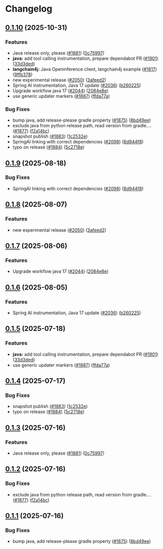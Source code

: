 # Changelog

## [0.1.10](https://github.com/kausmeows/openinference/compare/java-openinference-semantic-conventions-v0.1.9...java-openinference-semantic-conventions-v0.1.10) (2025-10-31)


### Features

* Java release only, please ([#1881](https://github.com/kausmeows/openinference/issues/1881)) ([0c75997](https://github.com/kausmeows/openinference/commit/0c759977688c05a813a5121255f9da063aa9b4b0))
* **java:** add tool calling instrumentation, prepare dependabot PR ([#1901](https://github.com/kausmeows/openinference/issues/1901)) ([33d3ded](https://github.com/kausmeows/openinference/commit/33d3ded20fbd3097b4ee567c77d540526c480555))
* **langchain4j:** Java Openinference client, langchain4j example ([#1817](https://github.com/kausmeows/openinference/issues/1817)) ([9ffb378](https://github.com/kausmeows/openinference/commit/9ffb378c70396cb991136ebbeb8368eee493725d))
* new experimental release ([#2050](https://github.com/kausmeows/openinference/issues/2050)) ([3afeed2](https://github.com/kausmeows/openinference/commit/3afeed2d72d52a0d96217c9c1c6e1f7d3e983c73))
* Spring AI instrumentation, Java 17 update ([#2036](https://github.com/kausmeows/openinference/issues/2036)) ([b260225](https://github.com/kausmeows/openinference/commit/b2602255b7954296a70fa02b2c98d67c514d9b9f))
* Upgrade workflow java 17 ([#2044](https://github.com/kausmeows/openinference/issues/2044)) ([2084e8e](https://github.com/kausmeows/openinference/commit/2084e8e48761fbb9e575bf4fbfc0f75ba3998d2e))
* use generic updater markers ([#1887](https://github.com/kausmeows/openinference/issues/1887)) ([ffda77a](https://github.com/kausmeows/openinference/commit/ffda77a10970d8616cbf57a5565aeb5fc9aede9a))


### Bug Fixes

* bump java, add release-please gradle property ([#1875](https://github.com/kausmeows/openinference/issues/1875)) ([8bd49ee](https://github.com/kausmeows/openinference/commit/8bd49ee132c59974c1742fac309c5a91601dc45a))
* exclude java from python release path, read version from gradle.… ([#1877](https://github.com/kausmeows/openinference/issues/1877)) ([f2a14bc](https://github.com/kausmeows/openinference/commit/f2a14bc212491a01417eb08975be6ee0f9f99355))
* snapshot publish ([#1883](https://github.com/kausmeows/openinference/issues/1883)) ([1c2532e](https://github.com/kausmeows/openinference/commit/1c2532ecc2abb82c8bbdd87091a565dafd705756))
* SpringAI linking with correct dependencies ([#2098](https://github.com/kausmeows/openinference/issues/2098)) ([8d944f8](https://github.com/kausmeows/openinference/commit/8d944f8ab3b4b54ec449a256465128a7083d8e9e))
* typo on release ([#1884](https://github.com/kausmeows/openinference/issues/1884)) ([5c2718e](https://github.com/kausmeows/openinference/commit/5c2718e4dabff57be14f897ad8da23b03d208eab))

## [0.1.9](https://github.com/Arize-ai/openinference/compare/java-openinference-semantic-conventions-v0.1.8...java-openinference-semantic-conventions-v0.1.9) (2025-08-18)


### Bug Fixes

* SpringAI linking with correct dependencies ([#2098](https://github.com/Arize-ai/openinference/issues/2098)) ([8d944f8](https://github.com/Arize-ai/openinference/commit/8d944f8ab3b4b54ec449a256465128a7083d8e9e))

## [0.1.8](https://github.com/Arize-ai/openinference/compare/java-openinference-semantic-conventions-v0.1.7...java-openinference-semantic-conventions-v0.1.8) (2025-08-07)


### Features

* new experimental release ([#2050](https://github.com/Arize-ai/openinference/issues/2050)) ([3afeed2](https://github.com/Arize-ai/openinference/commit/3afeed2d72d52a0d96217c9c1c6e1f7d3e983c73))

## [0.1.7](https://github.com/Arize-ai/openinference/compare/java-openinference-semantic-conventions-v0.1.6...java-openinference-semantic-conventions-v0.1.7) (2025-08-06)


### Features

* Upgrade workflow java 17 ([#2044](https://github.com/Arize-ai/openinference/issues/2044)) ([2084e8e](https://github.com/Arize-ai/openinference/commit/2084e8e48761fbb9e575bf4fbfc0f75ba3998d2e))

## [0.1.6](https://github.com/Arize-ai/openinference/compare/java-openinference-semantic-conventions-v0.1.5...java-openinference-semantic-conventions-v0.1.6) (2025-08-05)


### Features

* Spring AI instrumentation, Java 17 update ([#2036](https://github.com/Arize-ai/openinference/issues/2036)) ([b260225](https://github.com/Arize-ai/openinference/commit/b2602255b7954296a70fa02b2c98d67c514d9b9f))

## [0.1.5](https://github.com/Arize-ai/openinference/compare/java-openinference-semantic-conventions-v0.1.4...java-openinference-semantic-conventions-v0.1.5) (2025-07-18)


### Features

* **java:** add tool calling instrumentation, prepare dependabot PR ([#1901](https://github.com/Arize-ai/openinference/issues/1901)) ([33d3ded](https://github.com/Arize-ai/openinference/commit/33d3ded20fbd3097b4ee567c77d540526c480555))
* use generic updater markers ([#1887](https://github.com/Arize-ai/openinference/issues/1887)) ([ffda77a](https://github.com/Arize-ai/openinference/commit/ffda77a10970d8616cbf57a5565aeb5fc9aede9a))

## [0.1.4](https://github.com/Arize-ai/openinference/compare/java-openinference-semantic-conventions-v0.1.3...java-openinference-semantic-conventions-v0.1.4) (2025-07-17)


### Bug Fixes

* snapshot publish ([#1883](https://github.com/Arize-ai/openinference/issues/1883)) ([1c2532e](https://github.com/Arize-ai/openinference/commit/1c2532ecc2abb82c8bbdd87091a565dafd705756))
* typo on release ([#1884](https://github.com/Arize-ai/openinference/issues/1884)) ([5c2718e](https://github.com/Arize-ai/openinference/commit/5c2718e4dabff57be14f897ad8da23b03d208eab))

## [0.1.3](https://github.com/Arize-ai/openinference/compare/java-openinference-semantic-conventions-v0.1.2...java-openinference-semantic-conventions-v0.1.3) (2025-07-16)


### Features

* Java release only, please ([#1881](https://github.com/Arize-ai/openinference/issues/1881)) ([0c75997](https://github.com/Arize-ai/openinference/commit/0c759977688c05a813a5121255f9da063aa9b4b0))

## [0.1.2](https://github.com/Arize-ai/openinference/compare/java-openinference-semantic-conventions-v0.1.1...java-openinference-semantic-conventions-v0.1.2) (2025-07-16)


### Bug Fixes

* exclude java from python release path, read version from gradle.… ([#1877](https://github.com/Arize-ai/openinference/issues/1877)) ([f2a14bc](https://github.com/Arize-ai/openinference/commit/f2a14bc212491a01417eb08975be6ee0f9f99355))

## [0.1.1](https://github.com/Arize-ai/openinference/compare/java-openinference-semantic-conventions-v0.1.0...java-openinference-semantic-conventions-v0.1.1) (2025-07-16)


### Bug Fixes

* bump java, add release-please gradle property ([#1875](https://github.com/Arize-ai/openinference/issues/1875)) ([8bd49ee](https://github.com/Arize-ai/openinference/commit/8bd49ee132c59974c1742fac309c5a91601dc45a))
